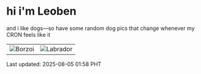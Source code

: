 # hi i'm Leoben

and i like dogs—so have some random dog pics that change whenever my CRON feels like it

|  |  |
|--------|----------|
| ![Borzoi](https://random-dog-vercel.vercel.app/api/random-borzoi?v=1754330307) | ![Labrador](https://random-dog-vercel.vercel.app/api/random-labrador?v=1754330307) |

Last updated: 2025-08-05 01:58 PHT

